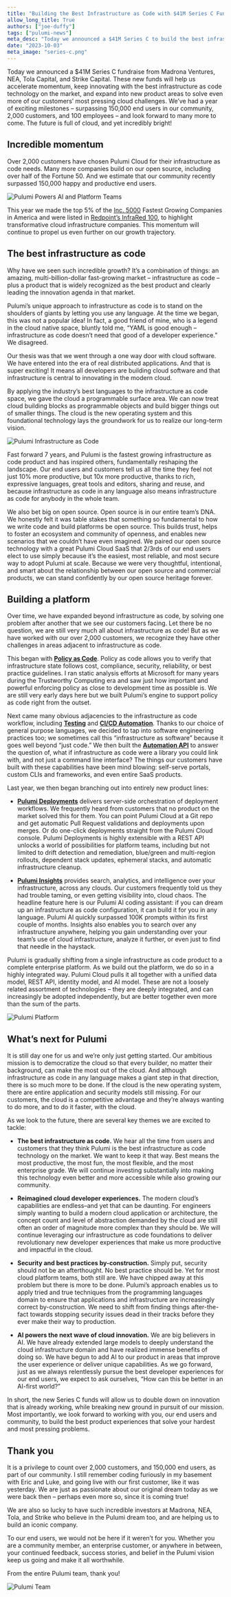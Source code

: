 ```yaml
---
title: "Building the Best Infrastructure as Code with $41M Series C Funding"
allow_long_title: True
authors: ["joe-duffy"]
tags: ["pulumi-news"]
meta_desc: "Today we announced a $41M Series C to build the best infrastructure as code and tackle more of our customers' toughest cloud challenges."
date: "2023-10-03"
meta_image: "series-c.png"
---
```


Today we announced a $41M Series C fundraise from Madrona Ventures, NEA, Tola Capital, and Strike Capital. These new funds will help us accelerate momentum, keep innovating with the best infrastructure as code technology on the market, and expand into new product areas to solve even more of our customers’ most pressing cloud challenges. We’ve had a year of exciting milestones – surpassing 150,000 end users in our community, 2,000 customers, and 100 employees – and look forward to many more to come. The future is full of cloud, and yet incredibly bright!

<!--more-->

## Incredible momentum

Over 2,000 customers have chosen Pulumi Cloud for their infrastructure as code needs. Many more companies build on our open source, including over half of the Fortune 50. And we estimate that our community recently surpassed 150,000 happy and productive end users.

![Pulumi Powers AI and Platform Teams](./pulumi-powers-customers.png)

This year we made the top 5% of the [Inc. 5000](https://www.inc.com/inc5000) Fastest Growing Companies in America and were listed in [Redpoint’s InfraRed 100](https://www.redpoint.com/infrared/100/), to highlight transformative cloud infrastructure companies. This momentum will continue to propel us even further on our growth trajectory.

## The best infrastructure as code

Why have we seen such incredible growth? It’s a combination of things: an amazing, multi-billion-dollar fast-growing market – infrastructure as code – plus a product that is widely recognized as the best product and clearly leading the innovation agenda in that market.

Pulumi’s unique approach to infrastructure as code is to stand on the shoulders of giants by letting you use any language. At the time we began, this was not a popular idea! In fact, a good friend of mine, who is a legend in the cloud native space, bluntly told me, “YAML is good enough – infrastructure as code doesn’t need that good of a developer experience.” We disagreed.

Our thesis was that we went through a one way door with cloud software. We have entered into the era of real distributed applications. And that is super exciting! It means all developers are building cloud software and that infrastructure is central to innovating in the modern cloud.

By applying the industry’s best languages to the infrastructure as code space, we gave the cloud a programmable surface area. We can now treat cloud building blocks as programmable objects and build bigger things out of smaller things. The cloud is the new operating system and this foundational technology lays the groundwork for us to realize our long-term vision.

![Pulumi Infrastructure as Code](./pulumi-iac.png)

Fast forward 7 years, and Pulumi is the fastest growing infrastructure as code product and has inspired others, fundamentally reshaping the landscape. Our end users and customers tell us all the time they feel not just 10% more productive, but 10x more productive, thanks to rich, expressive languages, great tools and editors, sharing and reuse, and because infrastructure as code in any language also means infrastructure as code for anybody in the whole team.

We also bet big on open source. Open source is in our entire team’s DNA. We honestly felt it was table stakes that something so fundamental to how we write code and build platforms be open source. This builds trust, helps to foster an ecosystem and community of openness, and enables new scenarios that we couldn’t have even imagined. We paired our open source technology with a great Pulumi Cloud SaaS that 2/3rds of our end users elect to use simply because it’s the easiest, most reliable, and most secure way to adopt Pulumi at scale. Because we were very thoughtful, intentional, and smart about the relationship between our open source and commercial products, we can stand confidently by our open source heritage forever.

## Building a platform

Over time, we have expanded beyond infrastructure as code, by solving one problem after another that we see our customers facing. Let there be no question, we are still very much all about infrastructure as code! But as we have worked with our over 2,000 customers, we recognize they have other challenges in areas adjacent to infrastructure as code.

This began with [**Policy as Code**](/crossguard/). Policy as code allows you to verify that infrastructure state follows cost, compliance, security, reliability, or best practice guidelines. I ran static analysis efforts at Microsoft for many years during the Trustworthy Computing era and saw just how important and powerful enforcing policy as close to development time as possible is. We are still very early days here but we built Pulumi’s engine to support policy as code right from the outset.

Next came many obvious adjacencies to the infrastructure as code workflow, including [**Testing**](/docs/iac/concepts/testing/) and [**CI/CD Automation**](/docs/iac/packages-and-automation/continuous-delivery/). Thanks to our choice of general purpose languages, we decided to tap into software engineering practices too; we sometimes call this “infrastructure as software” because it goes well beyond “just code.” We then built the [**Automation API**](/automation/) to answer the question of, what if infrastructure as code were a library you could link with, and not just a command line interface? The things our customers have built with these capabilities have been mind blowing: self-serve portals, custom CLIs and frameworks, and even entire SaaS products.

Last year, we then began branching out into entirely new product lines:

* [**Pulumi Deployments**](/product/pulumi-deployments) delivers server-side orchestration of deployment workflows. We frequently heard from customers that no product on the market solved this for them. You can point Pulumi Cloud at a Git repo and get automatic Pull Request validations and deployments upon merges. Or do one-click deployments straight from the Pulumi Cloud console. Pulumi Deployments is highly extensible with a REST API unlocks a world of possibilities for platform teams, including but not limited to drift detection and remediation, blue/green and multi-region rollouts, dependent stack updates, ephemeral stacks, and automatic infrastructure cleanup.

* [**Pulumi Insights**](/product/pulumi-insights/) provides search, analytics, and intelligence over your infrastructure, across any clouds. Our customers frequently told us they had trouble taming, or even getting visibility into, cloud chaos. The headline feature here is our Pulumi AI coding assistant: if you can dream up an infrastructure as code configuration, it can build it for you in any language. Pulumi AI quickly surpassed 100K prompts within its first couple of months. Insights also enables you to search over any infrastructure anywhere, helping you gain understanding over your team’s use of cloud infrastructure, analyze it further, or even just to find that needle in the haystack.

Pulumi is gradually shifting from a single infrastructure as code product to a complete enterprise platform. As we build out the platform, we do so in a highly integrated way. Pulumi Cloud pulls it all together with a unified data model, REST API, identity model, and AI model. These are not a loosely related assortment of technologies – they are deeply integrated, and can increasingly be adopted independently, but are better together even more than the sum of the parts.

![Pulumi Platform](./pulumi-platform.png)

## What’s next for Pulumi

It is still day one for us and we’re only just getting started. Our ambitious mission is to democratize the cloud so that every builder, no matter their background, can make the most out of the cloud. And although infrastructure as code in any language makes a giant step in that direction, there is so much more to be done. If the cloud is the new operating system, there are entire application and security models still missing. For our customers, the cloud is a competitive advantage and they’re always wanting to do more, and to do it faster, with the cloud.

As we look to the future, there are several key themes we are excited to tackle:

* **The best infrastructure as code.** We hear all the time from users and customers that they think Pulumi is the best infrastructure as code technology on the market. We want to keep it that way. Best means the most productive, the most fun, the most flexible, and the most enterprise grade. We will continue investing substantially into making this technology even better and more accessible while also growing our community.

* **Reimagined cloud developer experiences.** The modern cloud’s capabilities are endless–and yet that can be daunting. For engineers simply wanting to build a modern cloud application or architecture, the concept count and level of abstraction demanded by the cloud are still often an order of magnitude more complex than they should be. We will continue leveraging our infrastructure as code foundations to deliver revolutionary new developer experiences that make us more productive and impactful in the cloud.

* **Security and best practices by-construction.** Simply put, security should not be an afterthought. No best practice should be. Yet for most cloud platform teams, both still are. We have chipped away at this problem but there is more to be done. Pulumi’s approach enables us to apply tried and true techniques from the programming languages domain to ensure that applications and infrastructure are increasingly correct by-construction. We need to shift from finding things after-the-fact towards stopping security issues dead in their tracks before they ever make their way to production.

* **AI powers the next wave of cloud innovation.** We are big believers in AI. We have already extended large models to deeply understand the cloud infrastructure domain and have realized immense benefits of doing so. We have begun to add AI to our product in areas that improve the user experience or deliver unique capabilities. As we go forward, just as we always relentlessly pursue the best developer experiences for our end users, we expect to ask ourselves, “How can this be better in an AI-first world?”

In short, the new Series C funds will allow us to double down on innovation that is already working, while breaking new ground in pursuit of our mission. Most importantly, we look forward to working with you, our end users and community, to build the best product experiences that solve your hardest and most pressing problems.

## Thank you

It is a privilege to count over 2,000 customers, and 150,000 end users, as part of our community. I still remember coding furiously in my basement with Eric and Luke, and going live with our first customer, like it was yesterday. We are just as passionate about our original dream today as we were back then – perhaps even more so, since it is coming true!

We are also so lucky to have such incredible investors at Madrona, NEA, Tola, and Strike who believe in the Pulumi dream too, and are helping us to build an iconic company.

To our end users, we would not be here if it weren’t for you. Whether you are a community member, an enterprise customer, or anywhere in between, your continued feedback, success stories, and belief in the Pulumi vision keep us going and make it all worthwhile.

From the entire Pulumi team, thank you!

![Pulumi Team](./pulumi-team.png)
